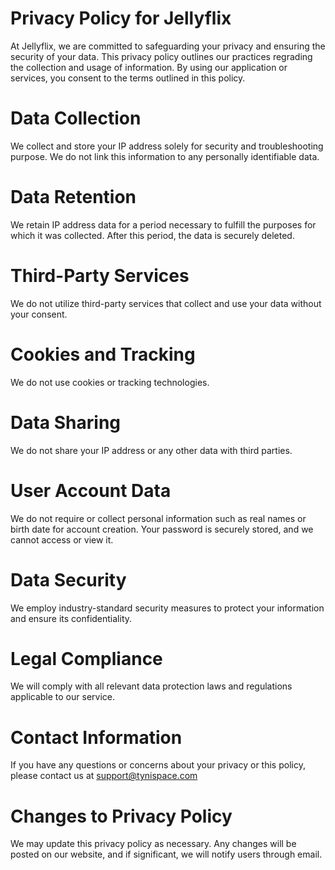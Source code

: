 # Privacy Policy for Jellyflix
At Jellyflix, we are committed to safeguarding your privacy and ensuring the security of your data. This privacy policy outlines our practices regrading the collection and usage of information. By using our application or services, you consent to the terms outlined in this policy.

# Data Collection
We collect and store your IP address solely for security and troubleshooting purpose. We do not link this information to any personally identifiable data.

# Data Retention
We retain IP address data for a period necessary to fulfill the purposes for which it was collected. After this period, the data is securely deleted.

# Third-Party Services
We do not utilize third-party services that collect and use your data without your consent.

# Cookies and Tracking
We do not use cookies or tracking technologies.

# Data Sharing
We do not share your IP address or any other data with third parties.

# User Account Data
We do not require or collect personal information such as real names or birth date for account creation. Your password is securely stored, and we cannot access or view it.

# Data Security
We employ industry-standard security measures to protect your information and ensure its confidentiality.

# Legal Compliance
We will comply with all relevant data protection laws and regulations applicable to our service.

# Contact Information
If you have any questions or concerns about your privacy or this policy, please contact us at support@tynispace.com

# Changes to Privacy Policy
We may update this privacy policy as necessary. Any changes will be posted on our website, and if significant, we will notify users through email.